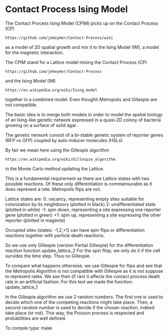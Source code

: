 
# Contact Process Ising Model
The Contact Process Ising Model (CPIM) picks up on the Contact Process (CP)

	https://github.com/jekeymer/Contact-Process/wiki 

as a model of 2D spatial growth and mix it to the Ising Model (IM), 
a model for the magnetic interaction.

The CPIM stand for a Lattice model mixing the Contact Process (CP)

	https://github.com/jekeymer/Contact-Process

and the Ising Model (IM)

	https://en.wikipedia.org/wiki/Ising_model

together in a combined model. Even thoughh Metropolis and Gillespie are not compatible.

The basic idea is to merge both models in order to model the spatial biology of an Ising-like 
genetic network expressed in a quasi-2D colony of bacteria
growing on a surface of solid agar. 

The genetic network consist of a bi-stable genetic system of 
reporter genes (RFP vs GFP) coupled by auto-inducer molecules (HSLs)

By fair we mean here using the Gillespie algorithm

	https://en.wikipedia.org/wiki/Gillespie_algorithm

in the Monte Carlo method updating the Lattice. 

This is a fundamental requirement as there are Lattice states with two possible reactions.
Of these only differentiation is commensurable as it does represent a rate. Metropolis flips are not.

Lattice states are: 
	0: vacancy, representing empty sites suitable for colonization by its neightboors (plotted in black) 
	2: undifferentiated state (plotted in white) 
	-1: spin down, representing a site expressing one reporter gene (plotted in green) 
	+1: spin up, representing a site expressing the other reporter (plotted in magenta)

Occupied sites (states: -1,2,+1) can have spin flips or differentiation reactions 
together with particle death reactions. 

So we use only Gillespie (version Partial Gillespie) for the differentiation reaction function 
	update_lattice_2
For the spin flisp, we only do it if the cell survides the time step. Thus no Gillespie.

To compare what happens otherwise, we use Gillespie for flips and see that the Metropolis Algorithm is
not compatible with Gillespie as it is not suppose to represent rates. 
We see then (if ran) it affects the contact process death rate in an artificial fashion.
For this test we made the function:
	update_lattice_1

In the Gillespie algorithm we use 2 random numbers. 
The first one is used to decide which one of the competing reactions might take place. 
Then, a second random number is used to decide if the chosen reaction, indeed take place (or not). 
This way, the Poisson process is respected and probabilities are well defined.


To compile type:
	  make
